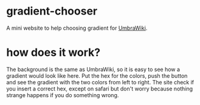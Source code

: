 # gradient-chooser
A mini website to help choosing gradient for [UmbraWiki](https://umbrawiki.netsons.org/).

# how does it work?
The background is the same as UmbraWiki, so it is easy to see how a gradient would look like here. Put the hex for the colors, push the button and see the gradient with the two colors from left to right. The site check if you insert a correct hex, except on safari but don't worry because nothing strange happens if you do something wrong.
